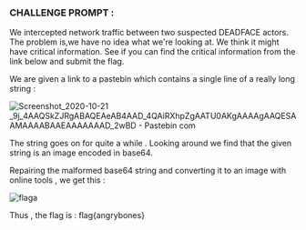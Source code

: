### **CHALLENGE PROMPT** :

We intercepted network traffic between two suspected DEADFACE actors. The problem is,we have no idea what we're looking at. 
We think it might have critical information. See if you can find the critical information from the link below and submit the flag.

We are given a link to a pastebin which contains a single line of a really long string : 

![Screenshot_2020-10-21 _9j_4AAQSkZJRgABAQEAeAB4AAD_4QAiRXhpZgAATU0AKgAAAAgAAQESAAMAAAABAAEAAAAAAAD_2wBD - Pastebin com](https://user-images.githubusercontent.com/73142671/96654484-15d64580-1344-11eb-9c1d-668ffcb712ff.png)

The string goes on for quite a while .
Looking around we find that the given string is an image encoded in base64.

Repairing the malformed base64 string and converting it to an image with online tools , we get this :

![flaga](https://user-images.githubusercontent.com/73142671/96654849-deb46400-1344-11eb-9e9a-9eec3027912c.jpg)

Thus , the flag is : flag{angrybones}
